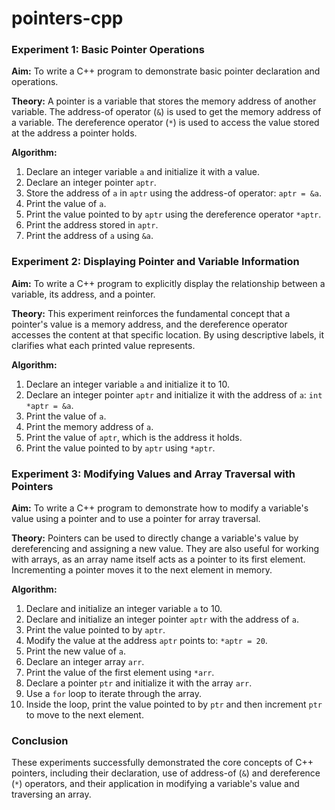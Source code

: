 # pointers-cpp
### **Experiment 1: Basic Pointer Operations**

**Aim:** To write a C++ program to demonstrate basic pointer declaration and operations.

**Theory:** A pointer is a variable that stores the memory address of another variable. The address-of operator (`&`) is used to get the memory address of a variable. The dereference operator (`*`) is used to access the value stored at the address a pointer holds.

**Algorithm:**
1.  Declare an integer variable `a` and initialize it with a value.
2.  Declare an integer pointer `aptr`.
3.  Store the address of `a` in `aptr` using the address-of operator: `aptr = &a`.
4.  Print the value of `a`.
5.  Print the value pointed to by `aptr` using the dereference operator `*aptr`.
6.  Print the address stored in `aptr`.
7.  Print the address of `a` using `&a`.

### **Experiment 2: Displaying Pointer and Variable Information**

**Aim:** To write a C++ program to explicitly display the relationship between a variable, its address, and a pointer.

**Theory:** This experiment reinforces the fundamental concept that a pointer's value is a memory address, and the dereference operator accesses the content at that specific location. By using descriptive labels, it clarifies what each printed value represents.

**Algorithm:**
1.  Declare an integer variable `a` and initialize it to 10.
2.  Declare an integer pointer `aptr` and initialize it with the address of `a`: `int *aptr = &a`.
3.  Print the value of `a`.
4.  Print the memory address of `a`.
5.  Print the value of `aptr`, which is the address it holds.
6.  Print the value pointed to by `aptr` using `*aptr`.

### **Experiment 3: Modifying Values and Array Traversal with Pointers**

**Aim:** To write a C++ program to demonstrate how to modify a variable's value using a pointer and to use a pointer for array traversal.

**Theory:** Pointers can be used to directly change a variable's value by dereferencing and assigning a new value. They are also useful for working with arrays, as an array name itself acts as a pointer to its first element. Incrementing a pointer moves it to the next element in memory.

**Algorithm:**
1.  Declare and initialize an integer variable `a` to 10.
2.  Declare and initialize an integer pointer `aptr` with the address of `a`.
3.  Print the value pointed to by `aptr`.
4.  Modify the value at the address `aptr` points to: `*aptr = 20`.
5.  Print the new value of `a`.
6.  Declare an integer array `arr`.
7.  Print the value of the first element using `*arr`.
8.  Declare a pointer `ptr` and initialize it with the array `arr`.
9.  Use a `for` loop to iterate through the array.
10. Inside the loop, print the value pointed to by `ptr` and then increment `ptr` to move to the next element.

### **Conclusion**

These experiments successfully demonstrated the core concepts of C++ pointers, including their declaration, use of address-of (`&`) and dereference (`*`) operators, and their application in modifying a variable's value and traversing an array.
